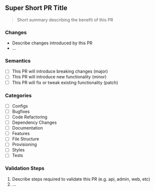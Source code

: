 ## Super Short PR Title

> Short summary describing the benefit of this PR

### Changes

- Describe changes introduced by this PR
- ...

### Semantics

- [ ] This PR will introduce breaking changes (major)
- [ ] This PR will introduce new functionality (minor)
- [ ] This PR will fix or tweak existing functionality (patch)

### Categories

- [ ] Configs
- [ ] Bugfixes
- [ ] Code Refactoring
- [ ] Dependency Changes
- [ ] Documentation
- [ ] Features
- [ ] File Structure
- [ ] Provisioning
- [ ] Styles
- [ ] Tests

### Validation Steps

1. Describe steps required to validate this PR (e.g. api, admin, web, etc)
1. ...

